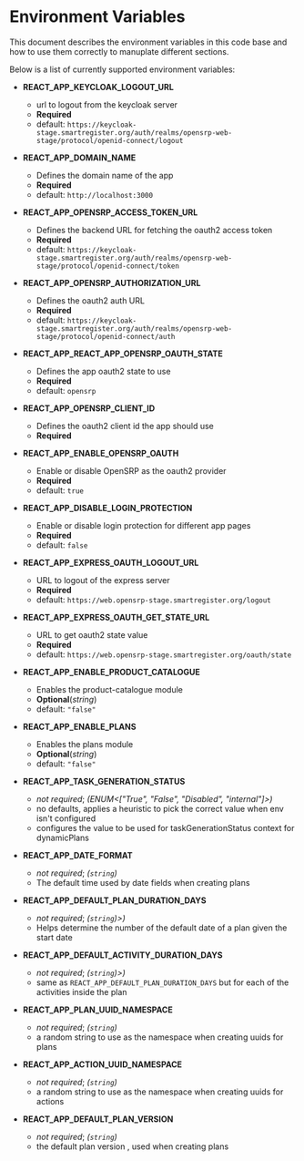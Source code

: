 # Environment Variables

This document describes the environment variables in this code base and how to use them correctly to manuplate different sections.

Below is a list of currently supported environment variables:

- **REACT_APP_KEYCLOAK_LOGOUT_URL**

  - url to logout from the keycloak server
  - **Required**
  - default: `https://keycloak-stage.smartregister.org/auth/realms/opensrp-web-stage/protocol/openid-connect/logout`

- **REACT_APP_DOMAIN_NAME**

  - Defines the domain name of the app
  - **Required**
  - default: `http://localhost:3000`

- **REACT_APP_OPENSRP_ACCESS_TOKEN_URL**

  - Defines the backend URL for fetching the oauth2 access token
  - **Required**
  - default: `https://keycloak-stage.smartregister.org/auth/realms/opensrp-web-stage/protocol/openid-connect/token`

- **REACT_APP_OPENSRP_AUTHORIZATION_URL**

  - Defines the oauth2 auth URL
  - **Required**
  - default: `https://keycloak-stage.smartregister.org/auth/realms/opensrp-web-stage/protocol/openid-connect/auth`

- **REACT_APP_REACT_APP_OPENSRP_OAUTH_STATE**

  - Defines the app oauth2 state to use
  - **Required**
  - default: `opensrp`

- **REACT_APP_OPENSRP_CLIENT_ID**

  - Defines the oauth2 client id the app should use
  - **Required**

- **REACT_APP_ENABLE_OPENSRP_OAUTH**

  - Enable or disable OpenSRP as the oauth2 provider
  - **Required**
  - default: `true`

- **REACT_APP_DISABLE_LOGIN_PROTECTION**

  - Enable or disable login protection for different app pages
  - **Required**
  - default: `false`

- **REACT_APP_EXPRESS_OAUTH_LOGOUT_URL**

  - URL to logout of the express server
  - **Required**
  - default: `https://web.opensrp-stage.smartregister.org/logout`

- **REACT_APP_EXPRESS_OAUTH_GET_STATE_URL**

  - URL to get oauth2 state value
  - **Required**
  - default: `https://web.opensrp-stage.smartregister.org/oauth/state`

- **REACT_APP_ENABLE_PRODUCT_CATALOGUE**

  - Enables the product-catalogue module
  - **Optional**(_string_)
  - default: `"false"`

- **REACT_APP_ENABLE_PLANS**

  - Enables the plans module
  - **Optional**(_string_)
  - default: `"false"`

- **REACT_APP_TASK_GENERATION_STATUS**

  - _not required_; _(ENUM<["True", "False", "Disabled", "internal"]>)_
  - no defaults, applies a heuristic to pick the correct value when env isn't configured
  - configures the value to be used for taskGenerationStatus context for dynamicPlans

- **REACT_APP_DATE_FORMAT**

  - _not required_; _(`string`)_
  - The default time used by date fields when creating plans

- **REACT_APP_DEFAULT_PLAN_DURATION_DAYS**

  - _not required_; _(`string`)>)_
  - Helps determine the number of the default date of a plan given the start date

- **REACT_APP_DEFAULT_ACTIVITY_DURATION_DAYS**

  - _not required_; _(`string`)>)_
  - same as `REACT_APP_DEFAULT_PLAN_DURATION_DAYS` but for each of the activities inside the plan

- **REACT_APP_PLAN_UUID_NAMESPACE**

  - _not required_; _(`string`)_
  - a random string to use as the namespace when creating uuids for plans

- **REACT_APP_ACTION_UUID_NAMESPACE**

  - _not required_; _(`string`)_
  - a random string to use as the namespace when creating uuids for actions

- **REACT_APP_DEFAULT_PLAN_VERSION**

  - _not required_; _(`string`)_
  - the default plan version , used when creating plans
